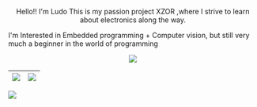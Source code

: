 <p align="center">
Hello!! 
I'm Ludo
This is my passion project XZOR
,where I strive to learn about electronics along the way.
</p>
<p align="center">

I'm Interested in Embedded programming + Computer vision,
but still very much a beginner in the world of programming
</p>
<p align="center">
 
<img align="center" src="https://pbs.twimg.com/media/E-nU6LxVcAEnO81?format=jpg&name=large">
  
</p>


| <img align="center" src="https://github-readme-stats-six-snowy.vercel.app/api?username=LudoDash&theme=dark"> </a> | <img align="center" src="https://github-readme-stats-six-snowy.vercel.app/api/top-langs/?username=LudoDash&theme=dark"> |
| ------------- | ------------- |


<img align="left" src="https://komarev.com/ghpvc/?username=LudoDash&color=grey&style=flat-square" >


